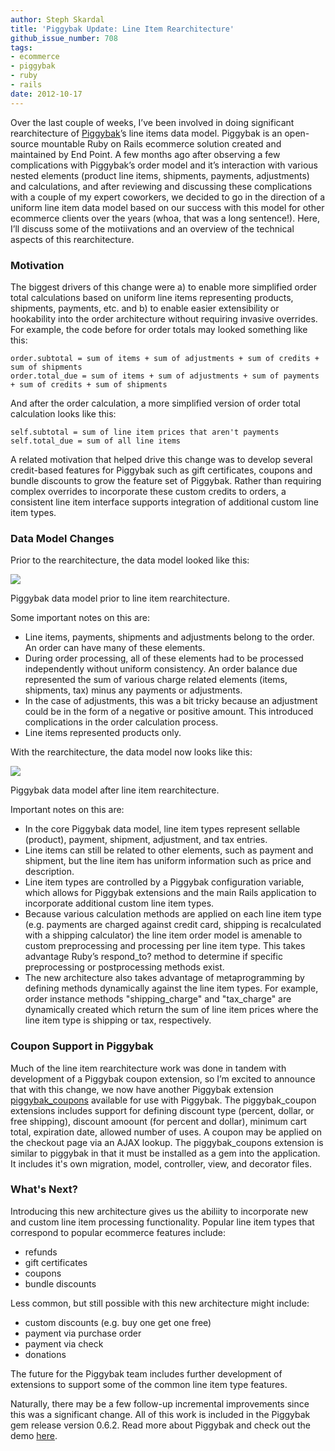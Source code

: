 ```yaml
---
author: Steph Skardal
title: 'Piggybak Update: Line Item Rearchitecture'
github_issue_number: 708
tags:
- ecommerce
- piggybak
- ruby
- rails
date: 2012-10-17
---
```


Over the last couple of weeks, I’ve been involved in doing significant rearchitecture of [Piggybak](https://github.com/piggybak/piggybak)’s line items data model. Piggybak is an open-source mountable Ruby on Rails ecommerce solution created and maintained by End Point. A few months ago after observing a few complications with Piggybak’s order model and it’s interaction with various nested elements (product line items, shipments, payments, adjustments) and calculations, and after reviewing and discussing these complications with a couple of my expert coworkers, we decided to go in the direction of a uniform line item data model based on our success with this model for other ecommerce clients over the years (whoa, that was a long sentence!). Here, I’ll discuss some of the motiivations and an overview of the technical aspects of this rearchitecture.

### Motivation

The biggest drivers of this change were a) to enable more simplified order total calculations based on uniform line items representing products, shipments, payments, etc. and b) to enable easier extensibility or hookability into the order architecture without requiring invasive overrides. For example, the code before for order totals may looked something like this:

```
order.subtotal = sum of items + sum of adjustments + sum of credits + sum of shipments
order.total_due = sum of items + sum of adjustments + sum of payments + sum of credits + sum of shipments
```

And after the order calculation, a more simplified version of order total calculation looks like this:

```
self.subtotal = sum of line item prices that aren't payments
self.total_due = sum of all line items
```

A related motivation that helped drive this change was to develop several credit-based features for Piggybak such as gift certificates, coupons and bundle discounts to grow the feature set of Piggybak. Rather than requiring complex overrides to incorporate these custom credits to orders, a consistent line item interface supports integration of additional custom line item types.

### Data Model Changes

Prior to the rearchitecture, the data model looked like this:

<img border="0" src="/blog/2012/10/piggybak-update-line-item-rearchitecture/image-0.png"/>

Piggybak data model prior to line item rearchitecture.

Some important notes on this are:

- Line items, payments, shipments and adjustments belong to the order. An order can have many of these elements.
- During order processing, all of these elements had to be processed independently without uniform consistency. An order balance due represented the sum of various charge related elements (items, shipments, tax) minus any payments or adjustments.
- In the case of adjustments, this was a bit tricky because an adjustment could be in the form of a negative or positive amount. This introduced complications in the order calculation process.
- Line items represented products only.

With the rearchitecture, the data model now looks like this:

<img border="0" src="/blog/2012/10/piggybak-update-line-item-rearchitecture/image-1.png"/>

Piggybak data model after line item rearchitecture.

Important notes on this are:

- In the core Piggybak data model, line item types represent sellable (product), payment, shipment, adjustment, and tax entries.
- Line items can still be related to other elements, such as payment and shipment, but the line item has uniform information such as price and description.
- Line item types are controlled by a Piggybak configuration variable, which allows for Piggybak extensions and the main Rails application to incorporate additional custom line item types.
- Because various calculation methods are applied on each line item type (e.g. payments are charged against credit card, shipping is recalculated with a shipping calculator) the line item order model is amenable to custom preprocessing and processing per line item type. This takes advantage Ruby’s respond_to? method to determine if specific preprocessing or postprocessing methods exist.
- The new architecture also takes advantage of metaprogramming by defining methods dynamically against the line item types. For example, order instance methods "shipping_charge" and "tax_charge" are dynamically created which return the sum of line item prices where the line item type is shipping or tax, respectively.

### Coupon Support in Piggybak

Much of the line item rearchitecture work was done in tandem with development of a Piggybak coupon extension, so I’m excited to announce that with this change, we now have another Piggybak extension [piggybak_coupons](https://github.com/piggybak/piggybak_coupons) available for use with Piggybak. The piggybak_coupon extensions includes support for defining discount type (percent, dollar, or free shipping), discount amoount (for percent and dollar), minimum cart total, expiration date, allowed number of uses. A coupon may be applied on the checkout page via an AJAX lookup. The piggybak_coupons extension is similar to piggybak in that it must be installed as a gem into the application. It includes it's own migration, model, controller, view, and decorator files.

### What's Next?

Introducing this new architecture gives us the abiliity to incorporate new and custom line item processing functionality. Popular line item types that correspond to popular ecommerce features include:

- refunds
- gift certificates
- coupons
- bundle discounts

Less common, but still possible with this new architecture might include:

- custom discounts (e.g. buy one get one free)
- payment via purchase order
- payment via check
- donations

The future for the Piggybak team includes further development of extensions to support some of the common line item type features.

Naturally, there may be a few follow-up incremental improvements since this was a significant change. All of this work is included in the Piggybak gem release version 0.6.2. Read more about Piggybak and check out the demo [here](https://github.com/piggybak/piggybak).
